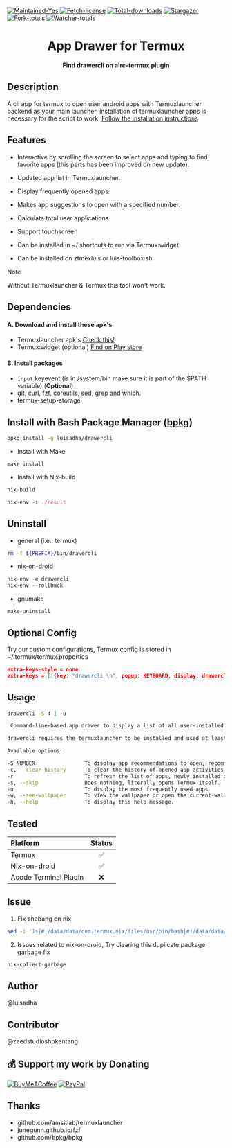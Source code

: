 <!-- [![Please don't upload to GitHub](https://nogithub.codeberg.page/badge.svg)](https://nogithub.codeberg.page)
[![Made with Bash](https://img.shields.io/badge/Made%20with-Bash-1f425f.svg)](https://img.shields.io/badge/Made%20with-Bash-1f425f.svg) -->

[![Maintained-Yes](https://img.shields.io/badge/Maintained%3F-yes-green.svg)](https://img.shields.io/badge/Maintained%3F-yes-green.svg) 
[![Fetch-license](https://img.shields.io/github/license/luisadha/drawercli.svg)](https://img.shields.io/github/license/luisadha/drawercli.svg)
[![Total-downloads](https://img.shields.io/github/downloads/luisadha/drawercli/total.svg)](https://img.shields.io/github/downloads/luisadha/drawercli/total.svg)
[![Stargazer](https://img.shields.io/github/stars/luisadha/drawercli.svg)](https://img.shields.io/github/stars/luisadha/drawercli.svg)
[![Fork-totals](https://img.shields.io/github/forks/luisadha/drawercli.svg)](https://img.shields.io/github/forks/luisadha/drawercli.svg)
[![Watcher-totals](https://img.shields.io/github/watchers/luisadha/drawercli.svg)](https://img.shields.io/github/watchers/luisadha/drawercli.svg)



<h1 align="center">App Drawer for Termux</h1>
<!--
<p align="center">Application drawer in the terminal. Requires the Termuxlauncher library or app and Termux installed on the device.</p>
-->

<p align="center"><b>Find drawercli on alrc-termux plugin</b></p>

## Description
 A cli app for termux to open user android apps with Termuxlauncher backend as your main launcher, installation of termuxlauncher apps is necessary for the script to work. [Follow the installation instructions](https://github.com/amsitlab/termuxlauncher/releases)

## Features

- Interactive by scrolling the screen to select apps and typing to find favorite apps (this parts has been improved on new update).

- Updated app list in Termuxlauncher.

- Display frequently opened apps.

- Makes app suggestions to open with a specified number.

- Calculate total user applications

- Support touchscreen

- Can be installed in ~/.shortcuts to run via Termux:widget

- Can be installed on ztmexluis or luis-toolbox.sh

> [!NOTE]
> Without Termuxlauncher & Termux this tool won't work.

## Dependencies
#### A. Download and install these apk's
* Termuxlauncher apk's [Check this!](https://github.com/amsitlab/termuxlauncher/releases)
* Termux:widget (optional) [Find on Play store](https://play.google.com/store/apps/details?id=com.termux.widget)
    <!-- * ~pkg install termux-api (https://wiki.termux.com/wiki/Termux:API)~
  * ~pkg install pick (https://github.com/mptre/pick)~ -->
#### B. Install packages
* ```input``` keyevent (is in /system/bin make sure it is part of the $PATH variable) (**Optional**)
* git, curl, fzf, coreutils, sed, grep and which.
* termux-setup-storage


## Install with Bash Package Manager ([bpkg](https://bpkg.sh/bpkg/))

```sh
bpkg install -g luisadha/drawercli
```

<!-- ```sh
curl -fSsl "https://github.com/luisadha/drawercli/blob/v1.2.1-lightwieght/drawercli-lightweight.sh" -o ~/.local/bin/drawercli && chmod +x ~/.local/bin/drawercli
``` -->
* Install with Make

```make
make install
```

* Install with Nix-build

```nix
nix-build
```
```nix
nix-env -i ./result
```

## Uninstall

- general (i.e.: termux)

```sh
rm -f ${PREFIX}/bin/drawercli
```
- nix-on-droid

```nix
nix-env -e drawercli
nix-env --rollback
```

- gnumake

```make
make uninstall
```
## Optional Config
Try our custom configurations, Termux config is stored in ~/.termux/termux.properties

```json
extra-keys-style = none
extra-keys = [[{key: "drawercli \n", popup: KEYBOARD, display: drawercli}]]
```
## Usage

```sh
drawercli -S 4 | -u

 Command-line-based app drawer to display a list of all user-installed apps on the device and many other features.

drawercli requires the termuxlauncher to be installed and used at least once to use this tool.

Available options:

-S NUMBER                To display app recommendations to open, recommendations will be displayed according to the given number.
-c, --clear-history      To clear the history of opened app activities.
-r                       To refresh the list of apps, newly installed apps will be displayed after the refresh.
-s, --skip               Does nothing, literally opens Termux itself.
-u                       To display the most frequently used apps.
-w, --see-wallpaper      To view the wallpaper or open the current-wallpaper app.
-h, --help               To display this help message.
```
## Tested
| Platform | Status |
| :---------------- | :------: | 
| Termux | ✅ | 
| Nix-on-droid | ✅ |
| Acode Terminal Plugin | ❌ |

## Issue
1. Fix shebang on nix

 ```bash
sed -i '1s|#!/data/data/com.termux.nix/files/usr/bin/bash|#!/data/data/com.termux.nix/files/home/.nix-profile/bin/bash|' $(command -v drawercli)
   ```

2. Issues related to nix-on-droid, Try clearing this duplicate package garbage fix
  
```bash
nix-collect-garbage
```

## Author

@luisadha 

## Contributor

@zaedstudioshpkentang

## 💰 Support my work by Donating
 
[![BuyMeACoffee](https://img.shields.io/badge/Buy%20Me%20a%20Coffee-ffdd00?style=for-the-badge&logo=buy-me-a-coffee&logoColor=black)](https://www.buymeacoffee.com/luisadha) 
[![PayPal](https://img.shields.io/badge/PayPal-00457C?style=for-the-badge&logo=paypal&logoColor=white)](https://www.paypal.com/paypalme/luisadha01)

## Thanks

- github.com/amsitlab/termuxlauncher
- junegunn.github.io/fzf
- github.com/bpkg/bpkg
